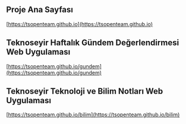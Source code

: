 ## Proje Ana Sayfası
[https://tsopenteam.github.io](https://tsopenteam.github.io)

## Teknoseyir Haftalık Gündem Değerlendirmesi Web Uygulaması
[https://tsopenteam.github.io/gundem](https://tsopenteam.github.io/gundem)

## Teknoseyir Teknoloji ve Bilim Notları Web Uygulaması
[https://tsopenteam.github.io/bilim](https://tsopenteam.github.io/bilim)